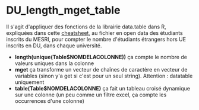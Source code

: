 # DU_length_mget_table

Il s'agit d'appliquer des fonctions de la librairie data.table dans R, expliquées dans cette <a href="https://github.com/rstudio/cheatsheets/raw/master/datatable.pdf">cheatsheet</a>, au fichier en open data des étudiants inscrits du MESRI, pour compter le nombre d'étudiants étrangers hors UE inscrits en DU, dans chaque université.

- **length(unique(Table$NOMDELACOLONNE))** ça compte le nombre de valeurs uniques dans la colonne
- **mget** ça transforme un vecteur de chaînes de caractère en vecteur de variables (sinon y'a get si c'est pour un seul string). Attention : datatable uniquement
- **table(Table$NOMDELACOLONNE)** ça fait un tableau croisé dynamique sur une colonne (un peu comme un filtre excel, ça compte les occurrences d'une colonne)

